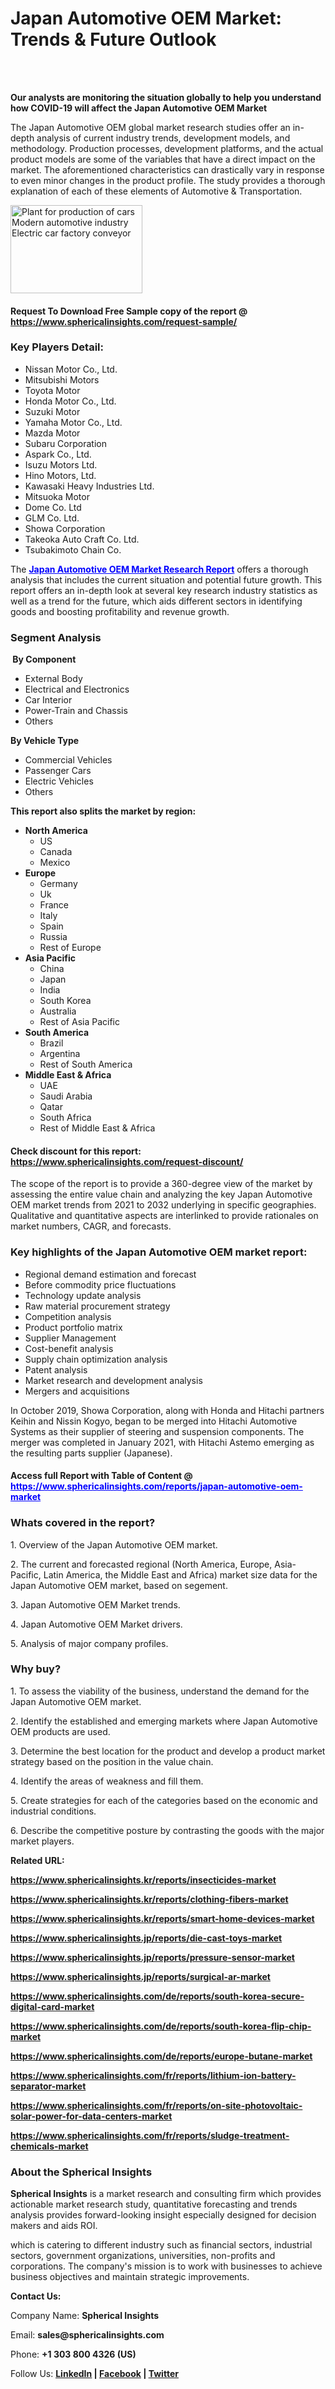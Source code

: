 <h1>Japan Automotive OEM Market: Trends &amp; Future Outlook</h1>
<div class="list_option">&nbsp;</div>
<div class="list_option">&nbsp;</div>
<p><strong>Our analysts are monitoring the situation globally to help you understand how COVID-19 will affect the Japan Automotive OEM Market</strong></p>
<p>The Japan Automotive OEM global market research studies offer an in-depth analysis of current industry trends, development models, and methodology. Production processes, development platforms, and the actual product models are some of the variables that have a direct impact on the market. The aforementioned characteristics can drastically vary in response to even minor changes in the product profile. The study provides a thorough explanation of each of these elements of Automotive &amp; Transportation.</p>
<p><img src="https://img.freepik.com/free-photo/plant-production-cars-modern-automotive-industry-electric-car-factory-conveyor_645730-174.jpg?uid=R181475594&amp;ga=GA1.1.324137068.1735216984&amp;semt=ais_incoming" alt="Plant for production of cars Modern automotive industry Electric car factory conveyor" width="211" height="141" /></p>
<h4>Request To Download Free Sample copy of the report @ <a href="https://www.sphericalinsights.com/request-sample/" target="_blank">https://www.sphericalinsights.com/request-sample/</a></h4>
<h3><strong>Key Players Detail:</strong></h3>
<ul>
<li>Nissan Motor Co., Ltd.</li>
<li>Mitsubishi Motors</li>
<li>Toyota Motor</li>
<li>Honda Motor Co., Ltd.</li>
<li>Suzuki Motor</li>
<li>Yamaha Motor Co., Ltd.</li>
<li>Mazda Motor</li>
<li>Subaru Corporation</li>
<li>Aspark Co., Ltd.</li>
<li>Isuzu Motors Ltd.</li>
<li>Hino Motors, Ltd.</li>
<li>Kawasaki Heavy Industries Ltd.</li>
<li>Mitsuoka Motor</li>
<li>Dome Co. Ltd</li>
<li>GLM Co. Ltd.</li>
<li>Showa Corporation</li>
<li>Takeoka Auto Craft Co. Ltd.</li>
<li>Tsubakimoto Chain Co.</li>
</ul>
<p>The <strong><span style="color: #0000ff;"><a style="color: #0000ff;" href="https://www.sphericalinsights.com/reports/japan-automotive-oem-market" target="_blank">Japan Automotive OEM Market Research Report</a></span></strong> offers a thorough analysis that includes the current situation and potential future growth. This report offers an in-depth look at several key research industry statistics as well as a trend for the future, which aids different sectors in identifying goods and boosting profitability and revenue growth.</p>
<h3><strong>Segment Analysis </strong></h3>
<p><strong>&nbsp;By&nbsp;</strong><strong>Component</strong></p>
<ul>
<li>External Body</li>
<li>Electrical and Electronics</li>
<li>Car Interior</li>
<li>Power-Train and Chassis</li>
<li>Others</li>
</ul>
<p><strong>By&nbsp;</strong><strong>Vehicle Type</strong></p>
<ul>
<li>Commercial Vehicles</li>
<li>Passenger Cars</li>
<li>Electric Vehicles</li>
<li>Others</li>
</ul>
<p><strong>This report also splits the market by region:</strong></p>
<ul>
<li><strong>North America</strong>
<ul>
<li>US</li>
<li>Canada</li>
<li>Mexico</li>
</ul>
</li>
<li><strong>Europe</strong>
<ul>
<li>Germany</li>
<li>Uk</li>
<li>France</li>
<li>Italy</li>
<li>Spain</li>
<li>Russia</li>
<li>Rest of Europe</li>
</ul>
</li>
<li><strong>Asia Pacific</strong>
<ul>
<li>China</li>
<li>Japan</li>
<li>India</li>
<li>South Korea</li>
<li>Australia</li>
<li>Rest of Asia Pacific</li>
</ul>
</li>
<li><strong>South America</strong>
<ul>
<li>Brazil</li>
<li>Argentina</li>
<li>Rest of South America</li>
</ul>
</li>
<li><strong>Middle East &amp; Africa</strong>
<ul>
<li>UAE</li>
<li>Saudi Arabia</li>
<li>Qatar</li>
<li>South Africa</li>
<li>Rest of Middle East &amp; Africa</li>
</ul>
</li>
</ul>
<h4>Check discount for this report: <a href="https://www.sphericalinsights.com/request-discount/" target="_blank">https://www.sphericalinsights.com/request-discount/</a></h4>
<p>The scope of the report is to provide a 360-degree view of the market by assessing the entire value chain and analyzing the key Japan Automotive OEM market trends from 2021 to 2032 underlying in specific geographies. Qualitative and quantitative aspects are interlinked to provide rationales on market numbers, CAGR, and forecasts.</p>
<h3><strong>Key highlights of the Japan Automotive OEM market report:</strong></h3>
<ul>
<li>Regional demand estimation and forecast</li>
<li>Before commodity price fluctuations</li>
<li>Technology update analysis</li>
<li>Raw material procurement strategy</li>
<li>Competition analysis</li>
<li>Product portfolio matrix</li>
<li>Supplier Management</li>
<li>Cost-benefit analysis</li>
<li>Supply chain optimization analysis</li>
<li>Patent analysis</li>
<li>Market research and development analysis</li>
<li>Mergers and acquisitions</li>
</ul>
<p>In October 2019, Showa Corporation, along with Honda and Hitachi partners Keihin and Nissin Kogyo, began to be merged into Hitachi Automotive Systems as their supplier of steering and suspension components. The merger was completed in January 2021, with Hitachi Astemo emerging as the resulting parts supplier (Japanese).</p>
<h4>Access full Report with Table of Content @ <span style="color: #0000ff;"><a style="color: #0000ff;" href="https://www.sphericalinsights.com/reports/japan-automotive-oem-market" target="_blank">https://www.sphericalinsights.com/reports/japan-automotive-oem-market</a></span></h4>
<h3><strong>Whats covered in the report?</strong></h3>
<p>1. Overview of the Japan Automotive OEM market.</p>
<p>2. The current and forecasted regional (North America, Europe, Asia-Pacific, Latin America, the Middle East and Africa) market size data for the Japan Automotive OEM market, based on segement.</p>
<p>3. Japan Automotive OEM Market trends.</p>
<p>4. Japan Automotive OEM Market drivers.</p>
<p>5. Analysis of major company profiles.</p>
<h3><strong>Why buy?</strong></h3>
<p>1. To assess the viability of the business, understand the demand for the Japan Automotive OEM market.</p>
<p>2. Identify the established and emerging markets where Japan Automotive OEM products are used.</p>
<p>3. Determine the best location for the product and develop a product market strategy based on the position in the value chain.</p>
<p>4. Identify the areas of weakness and fill them.</p>
<p>5. Create strategies for each of the categories based on the economic and industrial conditions.</p>
<p>6. Describe the competitive posture by contrasting the goods with the major market players.</p>
<p><strong>Related URL:</strong></p>
<p><strong><a href="https://www.sphericalinsights.kr/reports/insecticides-market">https://www.sphericalinsights.kr/reports/insecticides-market</a></strong></p>
<p><strong><a href="https://www.sphericalinsights.kr/reports/clothing-fibers-market">https://www.sphericalinsights.kr/reports/clothing-fibers-market</a></strong></p>
<p><strong><a href="https://www.sphericalinsights.kr/reports/smart-home-devices-market">https://www.sphericalinsights.kr/reports/smart-home-devices-market</a></strong></p>
<p><strong><a href="https://www.sphericalinsights.jp/reports/die-cast-toys-market">https://www.sphericalinsights.jp/reports/die-cast-toys-market</a></strong></p>
<p><strong><a href="https://www.sphericalinsights.jp/reports/pressure-sensor-market">https://www.sphericalinsights.jp/reports/pressure-sensor-market</a></strong></p>
<p><strong><a href="https://www.sphericalinsights.jp/reports/surgical-ar-market">https://www.sphericalinsights.jp/reports/surgical-ar-market</a></strong></p>
<p><strong><a href="https://www.sphericalinsights.com/de/reports/south-korea-secure-digital-card-market">https://www.sphericalinsights.com/de/reports/south-korea-secure-digital-card-market</a></strong></p>
<p><strong><a href="https://www.sphericalinsights.com/de/reports/south-korea-flip-chip-market">https://www.sphericalinsights.com/de/reports/south-korea-flip-chip-market</a></strong></p>
<p><strong><a href="https://www.sphericalinsights.com/de/reports/europe-butane-market">https://www.sphericalinsights.com/de/reports/europe-butane-market</a></strong></p>
<p><strong><a href="https://www.sphericalinsights.com/fr/reports/lithium-ion-battery-separator-market">https://www.sphericalinsights.com/fr/reports/lithium-ion-battery-separator-market</a></strong></p>
<p><strong><a href="https://www.sphericalinsights.com/fr/reports/on-site-photovoltaic-solar-power-for-data-centers-market">https://www.sphericalinsights.com/fr/reports/on-site-photovoltaic-solar-power-for-data-centers-market</a></strong></p>
<p><strong><a href="https://www.sphericalinsights.com/fr/reports/sludge-treatment-chemicals-market">https://www.sphericalinsights.com/fr/reports/sludge-treatment-chemicals-market</a></strong></p>
<h3><strong>About the Spherical Insights</strong></h3>
<p><strong>Spherical Insights</strong> is a market research and consulting firm which provides actionable market research study, quantitative forecasting and trends analysis provides forward-looking insight especially designed for decision makers and aids ROI.</p>
<p>which is catering to different industry such as financial sectors, industrial sectors, government organizations, universities, non-profits and corporations. The company's mission is to work with businesses to achieve business objectives and maintain strategic improvements.</p>
<p><strong>Contact Us:</strong></p>
<p>Company Name: <strong>Spherical Insights</strong></p>
<p>Email: <strong>sales@sphericalinsights.com</strong></p>
<p>Phone: <strong>+1 303 800 4326 (US)</strong></p>
<p>Follow Us: <strong><a href="https://www.linkedin.com/company/spherical-insight/"><u>LinkedIn</u></a> | <a href="https://www.facebook.com/sphericalinsights35"><u>Facebook</u></a> | <a href="https://twitter.com/SInsights_US"><u>Twitter</u></a></strong></p>
<p>&nbsp;</p>
